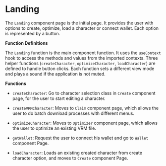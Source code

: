 # Landing

The `Landing` component page is the initial page. It provides the user with options to create, optimize, load a character or connect wallet. Each option is represented by a button.


**Function Definitions**

The `Landing` function is the main component function. It uses the `useContext` hook to access the methods and values from the imported contexts. Three helper functions (`createCharacter`, `optimizeCharacter`, `loadCharacter`) are defined to handle button clicks. Each function sets a different view mode and plays a sound if the application is not muted.


**Functions**

- `createCharacter`: Go to character selection class in `Create` component page, for the user to start editing a character.
 
- `createVRMCharacter`: Moves to `Claim` component page, which allows the user to do batch download processes with different menus.

- `optimizeCharacter`: Moves to `Optimizer` component page, which allows the user to optimize an existing VRM file.

- `getWallet`: Request the user to connect his wallet and go to `Wallet` component Page.

- `loadCharacter`: Loads an existing created character from create character option, and moves to `Create` component Page.

